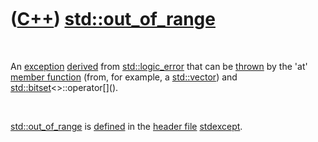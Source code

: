 
 

 

 

 

 

([C++](Cpp.md)) [std::out\_of\_range](CppOut_of_range.md)
===========================================================

 

An [exception](CppException.md) [derived](CppDerivedClass.md) from
[std::logic\_error](CppLogic_error.md) that can be
[thrown](CppThrow.md) by the 'at' [member
function](CppMemberFunction.md) (from, for example, a
[std::vector](CppVector.md)) and
[std::bitset](CppBitset.md)&lt;&gt;::operator\[\]().

 

[std::out\_of\_range](CppOut_of_range.md) is
[defined](CppDefinition.md) in the [header file](CppHeaderFile.md)
[stdexcept](CppStdexceptH.md).

 

 

 

 

 

 

